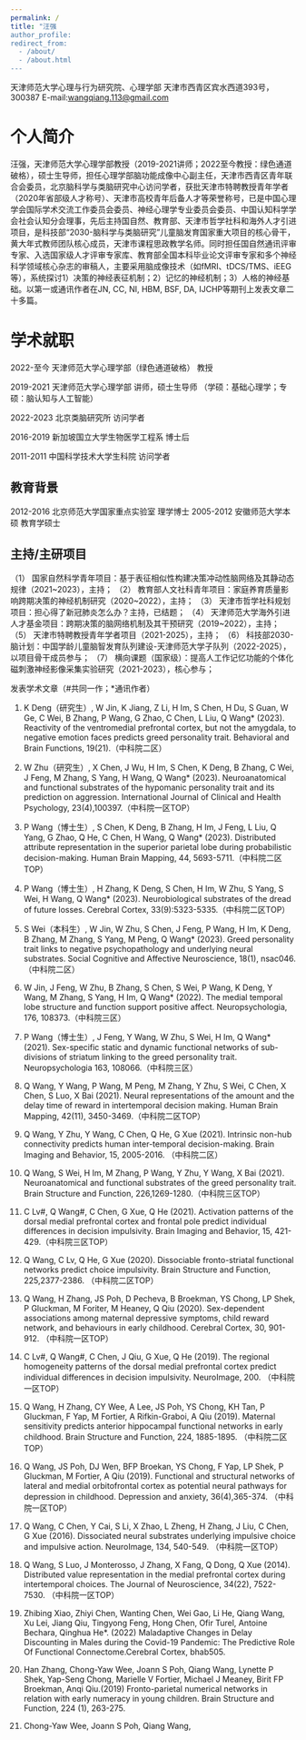 ```yaml
---
permalink: /
title: "汪强
author_profile: 
redirect_from: 
  - /about/
  - /about.html
---
```


天津师范大学心理与行为研究院、心理学部
天津市西青区宾水西道393号，300387
E-mail:wangqiang.113@gmail.com

个人简介
======
汪强，天津师范大学心理学部教授（2019-2021讲师；2022至今教授：绿色通道破格），硕士生导师，担任心理学部脑功能成像中心副主任，天津市西青区青年联合会委员，北京脑科学与类脑研究中心访问学者，获批天津市特聘教授青年学者（2020年省部级人才称号）、天津市高校青年后备人才等荣誉称号，已是中国心理学会国际学术交流工作委员会委员、神经心理学专业委员会委员、中国认知科学学会社会认知分会理事，先后主持国自然、教育部、天津市哲学社科和海外人才引进项目，是科技部“2030-脑科学与类脑研究”儿童脑发育国家重大项目的核心骨干，黄大年式教师团队核心成员，天津市课程思政教学名师。同时担任国自然通讯评审专家、入选国家级人才评审专家库、教育部全国本科毕业论文评审专家和多个神经科学领域核心杂志的审稿人，主要采用脑成像技术（如fMRI、tDCS/TMS、iEEG等），系统探讨1）决策的神经表征机制；2）记忆的神经机制；3）人格的神经基础。以第一或通讯作者在JN, CC, NI, HBM, BSF, DA, IJCHP等期刊上发表文章二十多篇。

学术就职
======
2022-至今 天津师范大学心理学部（绿色通道破格） 教授

2019-2021 天津师范大学心理学部 讲师，硕士生导师 （学硕：基础心理学；专硕：脑认知与人工智能）

2022-2023 北京类脑研究所 访问学者

2016-2019 新加坡国立大学生物医学工程系 博士后

2011-2011 中国科学技术大学生科院 访问学者

教育背景
------
2012-2016 北京师范大学国家重点实验室 理学博士
2005-2012 安徽师范大学本硕 教育学硕士 

主持/主研项目
------
（1） 国家自然科学青年项目：基于表征相似性构建决策冲动性脑网络及其静动态规律（2021~2023），主持；
（2） 教育部人文社科青年项目：家庭养育质量影响跨期决策的神经机制研究（2020~2022），主持；
（3） 天津市哲学社科规划项目：担心得了新冠肺炎怎么办？主持，已结题；
（4） 天津师范大学海外引进人才基金项目：跨期决策的脑网络机制及其干预研究（2019~2022），主持；
（5） 天津市特聘教授青年学者项目（2021-2025），主持；
（6） 科技部2030-脑计划：中国学龄儿童脑智发育队列建设-天津师范大学子队列（2022-2025），以项目骨干成员参与；
（7） 横向课题（国家级）：提高人工作记忆功能的个体化磁刺激神经影像采集实验研究（2021-2023），核心参与；

发表学术文章（#共同一作；*通讯作者）

1) K Deng（研究生）, W Jin, K Jiang, Z Li, H Im, S Chen, H Du, S Guan, W Ge, C Wei, B Zhang, P Wang, G Zhao, C Chen, L Liu, Q Wang* (2023). Reactivity of the ventromedial prefrontal cortex, but not the amygdala, to negative emotion faces predicts greed personality trait. Behavioral and Brain Functions, 19(21).（中科院二区）

2) W Zhu（研究生）, X Chen, J Wu, H Im, S Chen, K Deng, B Zhang, C Wei, J Feng, M Zhang, S Yang, H Wang, Q Wang* (2023). Neuroanatomical and functional substrates of the hypomanic personality trait and its prediction on aggression. International Journal of Clinical and Health Psychology, 23(4),100397.（中科院一区TOP）

3) P Wang（博士生）, S Chen, K Deng, B Zhang, H Im, J Feng, L Liu, Q Yang, G Zhao, Q He, C Chen, H Wang, Q Wang* (2023). Distributed attribute representation in the superior parietal lobe during probabilistic decision-making. Human Brain Mapping, 44, 5693-5711.（中科院二区TOP）

4) P Wang（博士生）, H Zhang, K Deng, S Chen, H Im, W Zhu, S Yang, S Wei, H Wang, Q Wang* (2023). Neurobiological substrates of the dread of future losses. Cerebral Cortex, 33(9):5323-5335.（中科院二区TOP）

5) S Wei（本科生）, W Jin, W Zhu, S Chen, J Feng, P Wang, H Im, K Deng, B Zhang, M Zhang, S Yang, M Peng, Q Wang* (2023). Greed personality trait links to negative psychopathology and underlying neural substrates. Social Cognitive and Affective Neuroscience, 18(1), nsac046.（中科院二区）

6) W Jin, J Feng, W Zhu, B Zhang, S Chen, S Wei, P Wang, K Deng, Y Wang, M Zhang, S Yang, H Im, Q Wang* (2022). The medial temporal lobe structure and function support positive affect. Neuropsychologia, 176, 108373.（中科院三区）

7) P Wang（博士生）, J Feng, Y Wang, W Zhu, S Wei, H Im, Q Wang* (2021). Sex-specific static and dynamic functional networks of sub-divisions of striatum linking to the greed personality trait. Neuropsychologia 163, 108066.（中科院三区）

8) Q Wang, Y Wang, P Wang, M Peng, M Zhang, Y Zhu, S Wei, C Chen, X Chen, S Luo, X Bai (2021). Neural representations of the amount and the delay time of reward in intertemporal decision making. Human Brain Mapping, 42(11), 3450-3469.（中科院二区TOP）

9) Q Wang, Y Zhu, Y Wang, C Chen, Q He, G Xue (2021). Intrinsic non-hub connectivity predicts human inter-temporal decision-making. Brain Imaging and Behavior, 15, 2005-2016. （中科院二区）

10) Q Wang, S Wei, H Im, M Zhang, P Wang, Y Zhu, Y Wang, X Bai (2021). Neuroanatomical and functional substrates of the greed personality trait. Brain Structure and Function, 226,1269-1280.（中科院三区TOP）

11) C Lv#, Q Wang#, C Chen, G Xue, Q He (2021). Activation patterns of the dorsal medial prefrontal cortex and frontal pole predict individual differences in decision impulsivity. Brain Imaging and Behavior, 15, 421-429.（中科院三区TOP）

12) Q Wang, C Lv, Q He, G Xue (2020). Dissociable fronto-striatal functional networks predict choice impulsivity. Brain Structure and Function, 225,2377-2386. （中科院二区TOP）

13) Q Wang, H Zhang, JS Poh, D Pecheva, B Broekman, YS Chong, LP Shek, P Gluckman, M Foriter, M Heaney, Q Qiu (2020). Sex-dependent associations among maternal depressive symptoms, child reward network, and behaviours in early childhood. Cerebral Cortex, 30, 901-912. （中科院一区TOP）

14) C Lv#, Q Wang#, C Chen, J Qiu, G Xue, Q He (2019). The regional homogeneity patterns of the dorsal medial prefrontal cortex predict individual differences in decision impulsivity. NeuroImage, 200. （中科院一区TOP）

15) Q Wang, H Zhang, CY Wee, A Lee, JS Poh, YS Chong, KH Tan, P Gluckman, F Yap, M Fortier, A Rifkin-Graboi, A Qiu (2019). Maternal sensitivity predicts anterior hippocampal functional networks in early childhood. Brain Structure and Function, 224, 1885-1895. （中科院二区TOP）

16) Q Wang, JS Poh, DJ Wen, BFP Broekan, YS Chong, F Yap, LP Shek, P Gluckman, M Fortier, A Qiu (2019). Functional and structural networks of lateral and medial orbitofrontal cortex as potential neural pathways for depression in childhood. Depression and anxiety, 36(4),365-374. （中科院一区TOP）

17) Q Wang, C Chen, Y Cai, S Li, X Zhao, L Zheng, H Zhang, J Liu, C Chen, G Xue (2016). Dissociated neural substrates underlying impulsive choice and impulsive action. NeuroImage, 134, 540-549. （中科院一区TOP）

18) Q Wang, S Luo, J Monterosso, J Zhang, X Fang, Q Dong, Q Xue (2014). Distributed value representation in the medial prefrontal cortex during intertemporal choices. The Journal of Neuroscience, 34(22), 7522-7530. （中科院一区TOP）

19) Zhibing Xiao, Zhiyi Chen, Wanting Chen, Wei Gao, Li He, Qiang Wang, Xu Lei, Jiang Qiu, Tingyong Feng, Hong Chen, Ofir Turel, Antoine Bechara, Qinghua He*. (2022) Maladaptive Changes in Delay Discounting in Males during the Covid-19 Pandemic: The Predictive Role Of Functional Connectome.Cerebral Cortex, bhab505.

20) Han Zhang, Chong-Yaw Wee, Joann S Poh, Qiang Wang, Lynette P Shek, Yap-Seng Chong, Marielle V Fortier, Michael J Meaney, Birit FP Broekman, Anqi Qiu.(2019) Fronto-parietal numerical networks in relation with early numeracy in young children. Brain Structure and Function, 224 (1), 263-275.

21) Chong-Yaw Wee, Joann S Poh, Qiang Wang,
